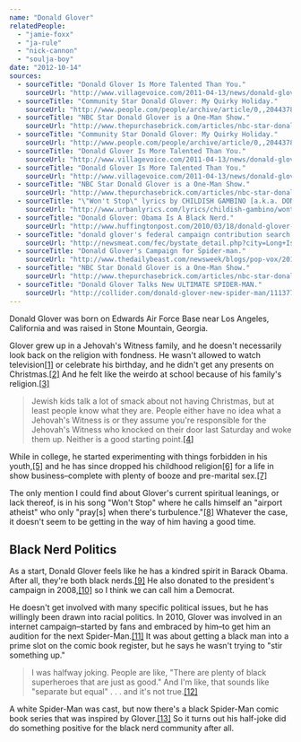```yaml
---
name: "Donald Glover"
relatedPeople:
  - "jamie-foxx"
  - "ja-rule"
  - "nick-cannon"
  - "soulja-boy"
date: "2012-10-14"
sources:
  - sourceTitle: "Donald Glover Is More Talented Than You."
    sourceUrl: "http://www.villagevoice.com/2011-04-13/news/donald-glover-is-more-talented-than-you/2/"
  - sourceTitle: "Community Star Donald Glover: My Quirky Holiday."
    sourceUrl: "http://www.people.com/people/archive/article/0,,20443784,00.html"
  - sourceTitle: "NBC Star Donald Glover is a One-Man Show."
    sourceUrl: "http://www.thepurchasebrick.com/articles/nbc-star-donald-glover-is-a-one-man-show"
  - sourceTitle: "Community Star Donald Glover: My Quirky Holiday."
    sourceUrl: "http://www.people.com/people/archive/article/0,,20443784,00.html"
  - sourceTitle: "Donald Glover Is More Talented Than You."
    sourceUrl: "http://www.villagevoice.com/2011-04-13/news/donald-glover-is-more-talented-than-you/2/"
  - sourceTitle: "Donald Glover Is More Talented Than You."
    sourceUrl: "http://www.villagevoice.com/2011-04-13/news/donald-glover-is-more-talented-than-you/"
  - sourceTitle: "NBC Star Donald Glover is a One-Man Show."
    sourceUrl: "http://www.thepurchasebrick.com/articles/nbc-star-donald-glover-is-a-one-man-show"
  - sourceTitle: "\"Won't Stop\" lyrics by CHILDISH GAMBINO [a.k.a. DONALD GLOVER]."
    sourceUrl: "http://www.urbanlyrics.com/lyrics/childish-gambino/wontstop.html"
  - sourceTitle: "Donald Glover: Obama Is A Black Nerd."
    sourceUrl: "http://www.huffingtonpost.com/2010/03/18/donald-glover-obama-is-a_n_504645.html"
  - sourceTitle: "donald glover's federal campaign contribution search results."
    sourceUrl: "http://newsmeat.com/fec/bystate_detail.php?city=Long+Island+City&st=NY&last=glover&first=donald"
  - sourceTitle: "Donald Glover's Campaign for Spider-man."
    sourceUrl: "http://www.thedailybeast.com/newsweek/blogs/pop-vox/2010/06/02/can-spider-man-be-black-.html"
  - sourceTitle: "NBC Star Donald Glover is a One-Man Show."
    sourceUrl: "http://www.thepurchasebrick.com/articles/nbc-star-donald-glover-is-a-one-man-show"
  - sourceTitle: "Donald Glover Talks New ULTIMATE SPIDER-MAN."
    sourceUrl: "http://collider.com/donald-glover-new-spider-man/111377/"
---
```


Donald Glover was born on Edwards Air Force Base near Los Angeles, California and was raised in Stone Mountain, Georgia.

Glover grew up in a Jehovah's Witness family, and he doesn't necessarily look back on the religion with fondness. He wasn't allowed to watch television<a class="source-citation" href="http://www.villagevoice.com/2011-04-13/news/donald-glover-is-more-talented-than-you/2/" title="Donald Glover Is More Talented Than You.">[1]</a> or celebrate his birthday, and he didn't get any presents on Christmas.<a class="source-citation" href="http://www.people.com/people/archive/article/0,,20443784,00.html" title="Community Star Donald Glover: My Quirky Holiday.">[2]</a> And he felt like the weirdo at school because of his family's religion.<a class="source-citation" href="http://www.thepurchasebrick.com/articles/nbc-star-donald-glover-is-a-one-man-show" title="NBC Star Donald Glover is a One-Man Show.">[3]</a>

>Jewish kids talk a lot of smack about not having Christmas, but at least people know what they are. People either have no idea what a Jehovah's Witness is or they assume you're responsible for the Jehovah's Witness who knocked on their door last Saturday and woke them up. Neither is a good starting point.<a class="source-citation" href="http://www.people.com/people/archive/article/0,,20443784,00.html" title="Community Star Donald Glover: My Quirky Holiday.">[4]</a>

While in college, he started experimenting with things forbidden in his youth,<a class="source-citation" href="http://www.villagevoice.com/2011-04-13/news/donald-glover-is-more-talented-than-you/2/" title="Donald Glover Is More Talented Than You.">[5]</a> and he has since dropped his childhood religion<a class="source-citation" href="http://www.villagevoice.com/2011-04-13/news/donald-glover-is-more-talented-than-you/" title="Donald Glover Is More Talented Than You.">[6]</a> for a life in show business–complete with plenty of booze and pre-marital sex.<a class="source-citation" href="http://www.thepurchasebrick.com/articles/nbc-star-donald-glover-is-a-one-man-show" title="NBC Star Donald Glover is a One-Man Show.">[7]</a>

The only mention I could find about Glover's current spiritual leanings, or lack thereof, is in his song "Won't Stop" where he calls himself an "airport atheist" who only "pray[s] when there's turbulence."<a class="source-citation" href="http://www.urbanlyrics.com/lyrics/childish-gambino/wontstop.html" title="&quot;Won&apos;t Stop&quot; lyrics by CHILDISH GAMBINO [a.k.a. DONALD GLOVER].">[8]</a> Whatever the case, it doesn't seem to be getting in the way of him having a good time.


## Black Nerd Politics

As a start, Donald Glover feels like he has a kindred spirit in Barack Obama. After all, they're both black nerds.<a class="source-citation" href="http://www.huffingtonpost.com/2010/03/18/donald-glover-obama-is-a_n_504645.html" title="Donald Glover: Obama Is A Black Nerd.">[9]</a> He also donated to the president's campaign in 2008,<a class="source-citation" href="http://newsmeat.com/fec/bystate_detail.php?city=Long+Island+City&st=NY&last=glover&first=donald" title="donald glover&apos;s federal campaign contribution search results.">[10]</a> so I think we can call him a Democrat.

He doesn't get involved with many specific political issues, but he has willingly been drawn into racial politics. In 2010, Glover was involved in an internet campaign–started by fans and embraced by him–to get him an audition for the next Spider-Man.<a class="source-citation" href="http://www.thedailybeast.com/newsweek/blogs/pop-vox/2010/06/02/can-spider-man-be-black-.html" title="Donald Glover&apos;s Campaign for Spider-man.">[11]</a> It was about getting a black man into a prime slot on the comic book register, but he says he wasn't trying to "stir something up."

>I was halfway joking. People are like, "There are plenty of black superheroes that are just as good." And I'm like, that sounds like "separate but equal" . . . and it's not true.<a class="source-citation" href="http://www.thepurchasebrick.com/articles/nbc-star-donald-glover-is-a-one-man-show" title="NBC Star Donald Glover is a One-Man Show.">[12]</a>

A white Spider-Man was cast, but now there's a black Spider-Man comic book series that was inspired by Glover.<a class="source-citation" href="http://collider.com/donald-glover-new-spider-man/111377/" title="Donald Glover Talks New ULTIMATE SPIDER-MAN.">[13]</a> So it turns out his half-joke did do something positive for the black nerd community after all.